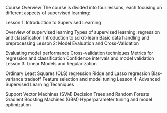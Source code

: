 Course Overview
The course is divided into four lessons, each focusing on different aspects of supervised learning:

Lesson 1: Introduction to Supervised Learning

Overview of supervised learning
Types of supervised learning: regression and classification
Introduction to scikit-learn
Basic data handling and preprocessing
Lesson 2: Model Evaluation and Cross-Validation

Evaluating model performance
Cross-validation techniques
Metrics for regression and classification
Confidence intervals and model validation
Lesson 3: Linear Models and Regularization

Ordinary Least Squares (OLS) regression
Ridge and Lasso regression
Bias-variance tradeoff
Feature selection and model tuning
Lesson 4: Advanced Supervised Learning Techniques

Support Vector Machines (SVM)
Decision Trees and Random Forests
Gradient Boosting Machines (GBM)
Hyperparameter tuning and model optimization
